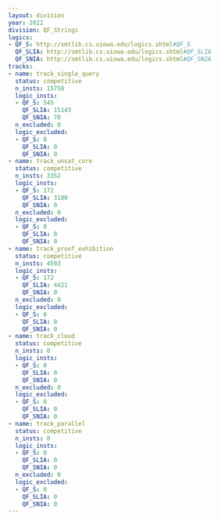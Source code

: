 ```yaml
---
layout: division
year: 2022
division: QF_Strings
logics: 
- QF_S: http://smtlib.cs.uiowa.edu/logics.shtml#QF_S
  QF_SLIA: http://smtlib.cs.uiowa.edu/logics.shtml#QF_SLIA
  QF_SNIA: http://smtlib.cs.uiowa.edu/logics.shtml#QF_SNIA
tracks:
- name: track_single_query
  status: competitive
  n_insts: 15758
  logic_insts:
  - QF_S: 545
    QF_SLIA: 15143
    QF_SNIA: 70
  n_excluded: 0
  logic_excluded:
  - QF_S: 0
    QF_SLIA: 0
    QF_SNIA: 0
- name: track_unsat_core
  status: competitive
  n_insts: 3352
  logic_insts:
  - QF_S: 172
    QF_SLIA: 3180
    QF_SNIA: 0
  n_excluded: 0
  logic_excluded:
  - QF_S: 0
    QF_SLIA: 0
    QF_SNIA: 0
- name: track_proof_exhibition
  status: competitive
  n_insts: 4593
  logic_insts:
  - QF_S: 172
    QF_SLIA: 4421
    QF_SNIA: 0
  n_excluded: 0
  logic_excluded:
  - QF_S: 0
    QF_SLIA: 0
    QF_SNIA: 0
- name: track_cloud
  status: competitive
  n_insts: 0
  logic_insts:
  - QF_S: 0
    QF_SLIA: 0
    QF_SNIA: 0
  n_excluded: 0
  logic_excluded:
  - QF_S: 0
    QF_SLIA: 0
    QF_SNIA: 0
- name: track_parallel
  status: competitive
  n_insts: 0
  logic_insts:
  - QF_S: 0
    QF_SLIA: 0
    QF_SNIA: 0
  n_excluded: 0
  logic_excluded:
  - QF_S: 0
    QF_SLIA: 0
    QF_SNIA: 0
---
```


